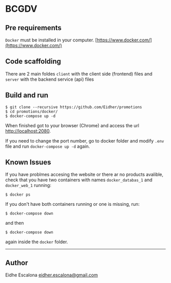 # BCGDV

## Pre requirements

`Docker` must be installed in your computer. [https://www.docker.com/](https://www.docker.com/)

## Code scaffolding

There are 2 main foldes `client` with the client side (frontend) files and `server` with the backend service (api) files

## Build and run

```shell
$ git clone --recursive https://github.com/Eidher/promotions
$ cd promotions/docker/
$ docker-compose up -d
```

When finished got to your browser (Chrome) and access the url [http://localhost:2080](http://localhost:2080).

If you need to change the port number, go to docker folder and modify `.env` file and run `docker-compose up -d` again.

## Known Issues

If you have problmes accesing the website or there ar no products avalible, check that you have two containers with names `docker_databas_1` and `docker_web_1` running:

```shell
$ docker ps
```

If you don't have both containers running or one is missing, run:

```shell
$ docker-compose down
```

and then

```shell
$ docker-compose down
```

again inside the `docker` folder.

---

## Author

Eidhe Escalona
eidher.escalona@gmail.com
